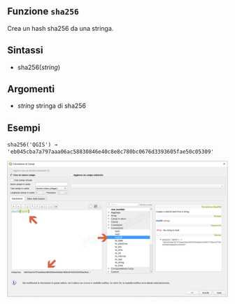 ## Funzione `sha256`

Crea un hash sha256 da una stringa.

## Sintassi

* sha256(_string_)

## Argomenti

* _string_ stringa di sha256

## Esempi
```
sha256('QGIS') → 'eb045cba7a797aaa06ac58830846e40c8e8c780bc0676d3393605fae50c05309'
```

![](/img/conversioni/sha2561.png)